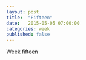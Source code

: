 ```yaml
---
layout: post
title:  "Fifteen"
date:   2015-05-05 07:00:00
categories: week
published: false
---
```

Week fifteen
